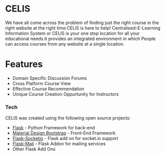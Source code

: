 # CELIS

We have all come across the problem of finding just the right course in the right website at the right time.CELIS is here to help!
Centralised-E-Learning Information System or CELIS is your one stop location for all your educational needs.It provides an integrated environment in which People can access courses from any website at a single location.


# Features 
  - Domain Specific Discussion Forums
  - Cross Platform Course View
  - Effective Course Recommendation
  - Unique Course Creation Oppurtunity for Instructors
  
  
### Tech 

CELIS was created using the following open source projects:

* [Flask]                     - Python Framework for back-end
* [Material Design Bootstrap] - Front-End Framework
* [Flask-Socketio]            - Flask add on for socket.io support
* [Flask-Mail]                - Flask Addon for mailing services
* Other Flask Add Ons




[Flask]: <https://flask.palletsprojects.com/en/1.1.x/>
[Material Design Bootstrap]: <https://mdbootstrap.com/>
[Flask-Socketio]: <https://flask-socketio.readthedocs.io/en/latest/>
[Flask-Mail]: <https://pythonhosted.org/Flask-Mail/>
